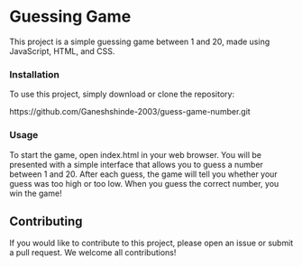 <h1>Guessing Game</h1>
<p>This project is a simple guessing game between 1 and 20, made using JavaScript, HTML, and CSS.</p>
<h3>Installation</h3>
<p>To use this project, simply download or clone the repository:</p>https://github.com/Ganeshshinde-2003/guess-game-number.git

<h3>Usage</h3>
<p>To start the game, open index.html in your web browser. You will be presented with a simple interface that allows you to guess a number between 1 and 20. After each guess, the game will tell you whether your guess was too high or too low. When you guess the correct number, you win the game!</p>
<h2>Contributing</h2>
<p>If you would like to contribute to this project, please open an issue or submit a pull request. We welcome all contributions!</p>

